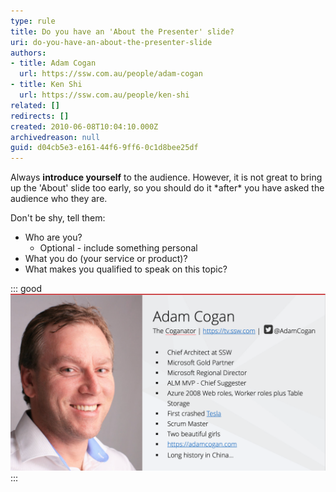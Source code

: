 ```yaml
---
type: rule
title: Do you have an 'About the Presenter' slide?
uri: do-you-have-an-about-the-presenter-slide
authors: 
- title: Adam Cogan
  url: https://ssw.com.au/people/adam-cogan
- title: Ken Shi
  url: https://ssw.com.au/people/ken-shi
related: []
redirects: []
created: 2010-06-08T10:04:10.000Z
archivedreason: null
guid: d04cb5e3-e161-44f6-9ff6-0c1d8bee25df
---
```

Always **introduce yourself** to the audience. However, it is not great to bring up the 'About' slide too early, so you should do it \*after\* you have asked the audience who they are. 

<!--endintro-->

Don't be shy, tell them:

* Who are you? 
  - Optional - include something personal
* What you do (your service or product)?
* What makes you qualified to speak on this topic?

::: good
![Figure: Talk about yourself after you know the audience a little](/rules/do-you-have-an-about-the-presenter-slide/aboutadam.png)
:::


